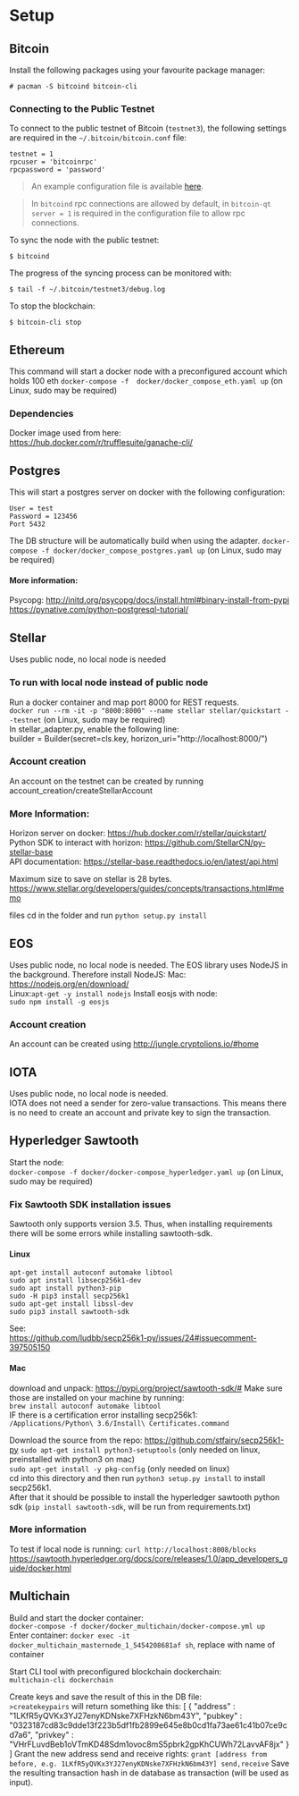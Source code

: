 # Setup

## Bitcoin

Install the following packages using your favourite package manager:

```console
# pacman -S bitcoind bitcoin-cli
```

### Connecting to the Public Testnet

To connect to the public testnet of Bitcoin (`testnet3`), the following settings are required in the `~/.bitcoin/bitcoin.conf` file:

```
testnet = 1
rpcuser = 'bitcoinrpc'
rpcpassword = 'password'
```

> An example configuration file is available [here](https://github.com/bitcoin/bitcoin/blob/master/contrib/debian/examples/bitcoin.conf).

> In `bitcoind` rpc connections are allowed by default, in `bitcoin-qt` `server = 1` is required in the configuration file to allow rpc connections.

To sync the node with the public testnet:

```console
$ bitcoind
```

The progress of the syncing process can be monitored with:

```console
$ tail -f ~/.bitcoin/testnet3/debug.log
```

To stop the blockchain:

```console
$ bitcoin-cli stop
```

## Ethereum
This command will start a docker node with a preconfigured account which holds 100 eth
`docker-compose -f  docker/docker_compose_eth.yaml up` (on Linux, sudo may be required)

### Dependencies
Docker image used from here:    
https://hub.docker.com/r/trufflesuite/ganache-cli/

## Postgres
This will start a postgres server on docker with the following configuration:
```
User = test
Password = 123456
Port 5432
```
The DB structure will be automatically build when using the adapter.
`docker-compose -f docker/docker_compose_postgres.yaml up`  (on Linux, sudo may be required)

#### More information:    
Psycopg: http://initd.org/psycopg/docs/install.html#binary-install-from-pypi    
https://pynative.com/python-postgresql-tutorial/


## Stellar
Uses public node, no local node is needed

### To run with local node instead of public node
Run a docker container and map port 8000 for REST requests.    
`docker run --rm -it -p "8000:8000" --name stellar stellar/quickstart --testnet`  (on Linux, sudo may be required)   
In stellar_adapter.py, enable the following line:   
builder = Builder(secret=cls.key, horizon_uri="http://localhost:8000/")

### Account creation
An account on the testnet can be created by running account_creation/createStellarAccount

### More Information:     
Horizon server on docker: https://hub.docker.com/r/stellar/quickstart/    
Python SDK to interact with horizon: https://github.com/StellarCN/py-stellar-base          
API documentation: https://stellar-base.readthedocs.io/en/latest/api.html    

Maximum size to save on stellar is 28 bytes.    
https://www.stellar.org/developers/guides/concepts/transactions.html#memo    

files
cd in the folder and run `python setup.py install`


## EOS
Uses public node, no local node is needed.
The EOS library uses NodeJS in the background. Therefore install NodeJS:
Mac: https://nodejs.org/en/download/     
Linux:`apt-get -y install nodejs`
Install eosjs with node:    
`sudo npm install -g eosjs`

### Account creation
An account can be created using http://jungle.cryptolions.io/#home

## IOTA
Uses public node, no local node is needed.    
IOTA does not need a sender for zero-value transactions. This means there is no need to create an account and private key to sign the transaction.

## Hyperledger Sawtooth
Start the node:    
`docker-compose -f docker/docker-compose_hyperledger.yaml up`  (on Linux, sudo may be required)    

### Fix Sawtooth SDK installation issues
Sawtooth only supports version 3.5.
Thus, when installing requirements there will be some errors while installing sawtooth-sdk.

#### Linux
`apt-get install autoconf automake libtool`    
`sudo apt install libsecp256k1-dev`    
`sudo apt install python3-pip`    
`sudo -H pip3 install secp256k1`    
`sudo apt-get install libssl-dev`    
`sudo pip3 install sawtooth-sdk`    

See:    
https://github.com/ludbb/secp256k1-py/issues/24#issuecomment-397505150

#### Mac

download and unpack: https://pypi.org/project/sawtooth-sdk/#
Make sure those are installed on your machine by running:         
`brew install autoconf automake libtool`    
IF there is a certification error installing secp256k1:    
`/Applications/Python\ 3.6/Install\ Certificates.command`

Download the source from the repo:
https://github.com/stfairy/secp256k1-py
`sudo apt-get install python3-setuptools` (only needed on linux, preinstalled with python3 on mac)     
`sudo apt-get install -y pkg-config` (only needed on linux)    
cd into this directory and then run `python3 setup.py install` to install secp256k1.     
After that it should be possible to install the hyperledger sawtooth python sdk (`pip install sawtooth-sdk`, will be run from  requirements.txt)

### More information

To test if local node is running: `curl http://localhost:8008/blocks`
https://sawtooth.hyperledger.org/docs/core/releases/1.0/app_developers_guide/docker.html
   
## Multichain
Build and start the docker container:    
`docker-compose -f docker/docker_multichain/docker-compose.yml up`    
Enter container:
`docker exec -it docker_multichain_masternode_1_5454208681af sh`, replace with name of container

Start CLI tool with preconfigured blockchain dockerchain:     
`multichain-cli dockerchain`    

Create keys and save the result of this in the DB file:    
`>createkeypairs` will return something like this:
[
    {
        "address" : "1LKfR5yQVKx3YJ27enyKDNske7XFHzkN6bm43Y",
        "pubkey" : "0323187cd83c9dde13f223b5df1fb2899e645e8b0cd1fa73ae61c41b07ce9cd7a6",
        "privkey" : "VHrFLuvdBeb1oVTmKD48Sdm1ovoc8mS5pbrk2gpKhCUWh72LavvAF8jx"
    }
]
Grant the new address send and receive rights: 
`grant [address from before, e.g. 1LKfR5yQVKx3YJ27enyKDNske7XFHzkN6bm43Y] send,receive`
Save the resulting transaction hash in de database as transaction (will be used as input).
